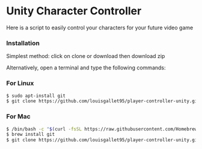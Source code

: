 # Unity Character Controller

Here is a script to easily control your characters for your future video game 


### Installation

Simplest method: click on clone or download then download zip

Alternatively, open a terminal and type the following commands:

### For Linux

```sh
$ sudo apt-install git
$ git clone https://github.com/louisgallet95/player-controller-unity.git
```
### For Mac 

```sh
$ /bin/bash -c "$(curl -fsSL https://raw.githubusercontent.com/Homebrew/install/master/install.sh)"
$ brew install git
$ git clone https://github.com/louisgallet95/player-controller-unity.git
```

